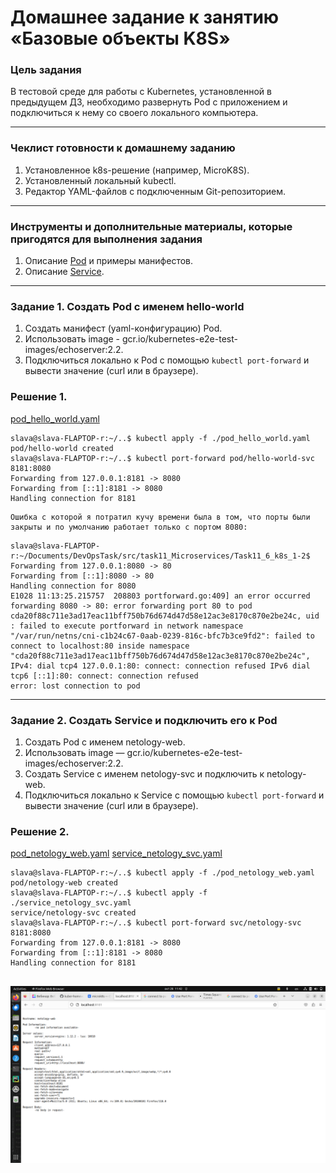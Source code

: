 # Домашнее задание к занятию «Базовые объекты K8S»

### Цель задания

В тестовой среде для работы с Kubernetes, установленной в предыдущем ДЗ, необходимо развернуть Pod с приложением и подключиться к нему со своего локального компьютера. 

------

### Чеклист готовности к домашнему заданию

1. Установленное k8s-решение (например, MicroK8S).
2. Установленный локальный kubectl.
3. Редактор YAML-файлов с подключенным Git-репозиторием.

------

### Инструменты и дополнительные материалы, которые пригодятся для выполнения задания

1. Описание [Pod](https://kubernetes.io/docs/concepts/workloads/pods/) и примеры манифестов.
2. Описание [Service](https://kubernetes.io/docs/concepts/services-networking/service/).

------

### Задание 1. Создать Pod с именем hello-world

1. Создать манифест (yaml-конфигурацию) Pod.
2. Использовать image - gcr.io/kubernetes-e2e-test-images/echoserver:2.2.
3. Подключиться локально к Pod с помощью `kubectl port-forward` и вывести значение (curl или в браузере).

### Решение 1.
[pod_hello_world.yaml](pod_hello_world.yaml)

```commandline
slava@slava-FLAPTOP-r:~/..$ kubectl apply -f ./pod_hello_world.yaml 
pod/hello-world created
slava@slava-FLAPTOP-r:~/..$ kubectl port-forward pod/hello-world-svc 8181:8080
Forwarding from 127.0.0.1:8181 -> 8080
Forwarding from [::1]:8181 -> 8080
Handling connection for 8181
```

    Ошибка с которой я потратил кучу времени была в том, что порты были закрыты и по умолчанию работает только с портом 8080:
```commandline
slava@slava-FLAPTOP-r:~/Documents/DevOpsTask/src/task11_Microservices/Task11_6_k8s_1-2$ Forwarding from 127.0.0.1:8080 -> 80
Forwarding from [::1]:8080 -> 80
Handling connection for 8080
E1028 11:13:25.215757  208803 portforward.go:409] an error occurred forwarding 8080 -> 80: error forwarding port 80 to pod cda20f88c711e3ad17eac11bff750b76d674d47d58e12ac3e8170c870e2be24c, uid : failed to execute portforward in network namespace "/var/run/netns/cni-c1b24c67-0aab-0239-816c-bfc7b3ce9fd2": failed to connect to localhost:80 inside namespace "cda20f88c711e3ad17eac11bff750b76d674d47d58e12ac3e8170c870e2be24c", IPv4: dial tcp4 127.0.0.1:80: connect: connection refused IPv6 dial tcp6 [::1]:80: connect: connection refused 
error: lost connection to pod
```
------

### Задание 2. Создать Service и подключить его к Pod

1. Создать Pod с именем netology-web.
2. Использовать image — gcr.io/kubernetes-e2e-test-images/echoserver:2.2.
3. Создать Service с именем netology-svc и подключить к netology-web.
4. Подключиться локально к Service с помощью `kubectl port-forward` и вывести значение (curl или в браузере).

### Решение 2.
[pod_netology_web.yaml](pod_netology_web.yaml)
[service_netology_svc.yaml](service_netology_svc.yaml)
```commandline
slava@slava-FLAPTOP-r:~/..$ kubectl apply -f ./pod_netology_web.yaml 
pod/netology-web created
slava@slava-FLAPTOP-r:~/..$ kubectl apply -f ./service_netology_svc.yaml 
service/netology-svc created
slava@slava-FLAPTOP-r:~/..$ kubectl port-forward svc/netology-svc 8181:8080
Forwarding from 127.0.0.1:8181 -> 8080
Forwarding from [::1]:8181 -> 8080
Handling connection for 8181
```
![Connect_to_SVC_netology-web.png](ScreenShots%2FConnect_to_SVC_netology-web.png)
------

